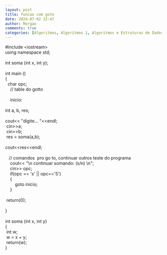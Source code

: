 ```yaml
---
layout: post
title: funcao com goto
date: 2024-07-02 22:47
author: Morgao
comments: true
categories: [Algoritmos, Algoritmos 1, Algoritmos e Estruturas de Dados, beecrowd, Linguagem C, Programação]
---
```

#include &lt;iostream&gt;<br />
using namespace std;<br />
<br />
int soma (int x, int y);<br />
<br />
int main ()<br />
{<br />
<span style="white-space: pre;"> </span> char opc;<br />
&nbsp; &nbsp; // table do gotto<br />
&nbsp; &nbsp;<br />
&nbsp; &nbsp; inicio:<br />
<span style="white-space: pre;"> </span>int a, b, res;<br />
<span style="white-space: pre;"> </span>cout&lt;&lt; "digite... "&lt;&lt;endl;<br />
<span style="white-space: pre;"> </span>cin&gt;&gt;a;<br />
<span style="white-space: pre;"> </span>cin&gt;&gt;b;<br />
<span style="white-space: pre;"> </span>res = soma(a,b);<br />
<span style="white-space: pre;"> </span>cout&lt;&lt;res&lt;&lt;endl;<br />
<span style="white-space: pre;"> </span><br />
<span style="white-space: pre;"> </span>&nbsp; // comandos&nbsp; pro go to, continuar outros teste do programa<br />
&nbsp; &nbsp; cout&lt;&lt; "\n continuar somando: (s/n) \n";<br />
&nbsp; &nbsp; cin&gt;&gt; opc;<br />
&nbsp; &nbsp; if(opc == 's' || opc=='S')<br />
&nbsp; &nbsp; {<br />
&nbsp; &nbsp; &nbsp; &nbsp; goto inicio;<br />
&nbsp; &nbsp; }<br />
<span style="white-space: pre;"> </span><br />
<span style="white-space: pre;"> </span>return(0);<br />
<span style="white-space: pre;"> </span><br />
}<br />
<br />
int soma (int x, int y)<br />
{<br />
<span style="white-space: pre;"> </span>int w;<br />
<span style="white-space: pre;"> </span>w = x + y;<br />
<span style="white-space: pre;"> </span>return(w);<br />
}<br />
<br />
